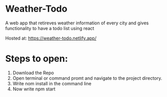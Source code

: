 # Weather-Todo
 A web app that retireves weather information of every city and gives functionality to have a todo list using react
 
 Hosted at: https://weather-todo.netlify.app/

# Steps to open:
1. Download the Repo
2. Open terminal or command promt and navigate to the project directory.
3. Write nom install in the command line
4. Now write npm start

